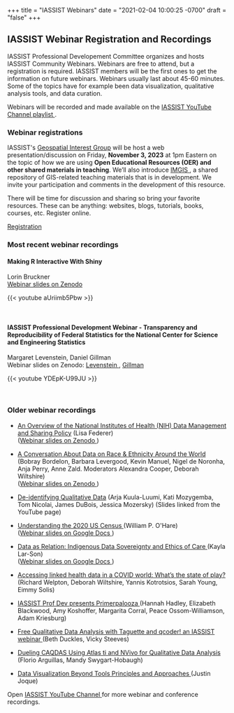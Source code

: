 +++
title = "IASSIST Webinars"
date = "2021-02-04 10:00:25 -0700"
draft = "false"
+++
## IASSIST Webinar Registration and Recordings

IASSIST Professional Developement Committee organizes and hosts IASSIST Community Webinars. Webinars are free to attend, but a registration is required. IASSIST members will be the first ones to get the information on future webinars. Webinars usually last about 45-60 minutes. Some of the topics have for example been data visualization, qualitative analysis tools, and data curation. 

Webinars will be recorded and made available on the [IASSIST YouTube Channel playlist <i class="fas fa-external-link-alt"></i>](https://www.youtube.com/watch?v=aUriimb5Pbw&list=PLD9Y_M_A24iQJBWr2tz4XyPRFXHj-gTEW&pp=iAQB).

### Webinar registrations

IASSIST's [Geospatial Interest Group](/community/geospatial-interest-group) will be host a web presentation/discussion on Friday, **November 3, 2023** at 1pm Eastern on the topic of how we are using **Open Educational Resources (OER) and other shared materials in teaching**. We’ll also introduce [IMGIS <span class="fas fa-external-link-alt"></span>](https://osf.io/zfv4e), a shared repository of GIS-related teaching materials that is in development. We invite your participation and comments in the development of this resource.

There will be time for discussion and sharing so bring your favorite resources. These can be anything: websites, blogs, tutorials, books, courses, etc. Register online.

<a class="btn btn-template-main" href="https://mit.zoom.us/meeting/register/tJIldOCgqzIuG9YJKrtb6_1c2zKL-EHjaP6k#/registration" title="" >Registration <span class="fas fa-external-link-alt"></span></a>

<!--
> No webinar registrations open at the moment.
-->

<!--

#### IASSIST Professional Development Webinar - Making R Interactive With Shiny

**Lorin Bruckner**, Data Visualization Services Librarian at University of North Carolina at Chapel Hill, will demonstrate the different ways that R Shiny apps have been used in her library including for patron projects, tutorials and for interdepartmental library statistics. She'll review the code used to generate an app and explain how R Shiny works differently from R. She'll talk about the user interface vs. server code, and how apps can be improved with some knowledge of HTML and CSS. Attendees should have some basic knowledge or experience with R to get the most out of this webinar.

**About the Speaker:** Lorin Bruckner has worked as a Data Visualization Librarian at UNC Chapel Hill since 2016. While assisting researchers at the University Library, she relies on her knowledge and experience in data analysis as well as her 10 year background in web design and creative direction. She obtained her MS in Information Science at the University of Illinois at Urbana-Champaign.

**Time:** Thursday, August 17th from 1:00-2:00pm Eastern Time (US/Canada)

<a class="btn btn-template-main" href="https://us06web.zoom.us/meeting/register/tZIkcuGtqjoiGte1VJVXIzotAMAD2fkcRIGj" title="" >Registration <i class="fas fa-external-link-alt"></i></a>

This webinar is brought to you by the IASSIST Professional Development Committee. The webinar will be recorded and made available on the IASSIST Youtube Channel. Slides and the recording will also be linked from the IASSIST webpage.
-->

### Most recent webinar recordings

#### Making R Interactive With Shiny

Lorin Bruckner <br /> [Webinar slides on Zenodo <i class="fas fa-external-link-alt"></i>](https://doi.org/10.5281/zenodo.8308322)

{{< youtube aUriimb5Pbw >}}

<br />

#### IASSIST Professional Development Webinar - Transparency and Reproducibility of Federal Statistics for the National Center for Science and Engineering Statistics

Margaret Levenstein, Daniel Gillman <br /> Webinar slides on Zenodo: [Levenstein <i class="fas fa-external-link-alt"></i>](https://doi.org/10.5281/zenodo.7651298), [Gillman<i class="fas fa-external-link-alt"></i>](https://doi.org/10.5281/zenodo.7651313)

{{< youtube YDEpK-U99JU >}}

<br />

### Older webinar recordings

- [An Overview of the National Institutes of Health (NIH) Data Management and Sharing Policy<i class="fas fa-external-link-alt"></i>](https://www.youtube.com/watch?v=gvc2qcJ7274) (Lisa Federer)<br />([Webinar slides on Zenodo <i class="fas fa-external-link-alt"></i>](https://doi.org/10.5281/zenodo.7535199))

- [A Conversation About Data on Race & Ethnicity Around the World<i class="fas fa-external-link-alt"></i>](https://www.youtube.com/watch?v=7S8Y9dA1rPY) (Bobray Bordelon, Barbara Levergood, Kevin Manuel, Nigel de Noronha, Anja Perry, Anne Zald. Moderators Alexandra Cooper, Deborah Wiltshire)<br />([Webinar slides on Zenodo <i class="fas fa-external-link-alt"></i>](https://doi.org/10.5281/zenodo.7400733))

- [De-identifying Qualitative Data<i class="fas fa-external-link-alt"></i>](https://www.youtube.com/watch?v=MbKw3LR2rVo) (Arja Kuula-Luumi, Kati Mozygemba, Tom Nicolai, James DuBois, Jessica Mozersky) (Slides linked from the YouTube page)

- [Understanding the 2020 US Census <i class="fas fa-external-link-alt"></i>](https://www.youtube.com/watch?v=OR1I4h1Rx3M) (William P. O'Hare)<br />([Webinar slides on Google Docs <i class="fas fa-external-link-alt"></i>](https://docs.google.com/presentation/d/16kDTq8I1HjxplgrT4zM-8JvcQuJST3EZ/edit#slide=id.p1))

- [Data as Relation: Indigenous Data Sovereignty and Ethics of Care <i class="fas fa-external-link-alt"></i>](https://www.youtube.com/watch?v=QGYse9iDPWI) (Kayla Lar-Son)<br />([Webinar slides on Google Docs <i class="fas fa-external-link-alt"></i>](https://t.co/b5wQXGVz9J))

- [Accessing linked health data in a COVID world: What’s the state of play? <i class="fas fa-external-link-alt"></i>](https://www.youtube.com/watch?v=WE-kmduHahc) (Richard Welpton, Deborah Wiltshire, Yannis Kotrotsios, Sarah Young, Eimmy Solis)

- [IASSIST Prof Dev presents Primerpalooza <i class="fas fa-external-link-alt"></i>](https://www.youtube.com/watch?v=nw_Tk62-6mc) (Hannah Hadley, Elizabeth Blackwood, Amy Koshoffer, Margarita Corral, Peace Ossom-Williamson, Adam Kriesburg)

- [Free Qualitative Data Analysis with Taguette and qcoder! an IASSIST webinar <i class="fas fa-external-link-alt"></i>](https://www.youtube.com/watch?v=OIB_xLlM8Fw) (Beth Duckles, Vicky Steeves)

- [Dueling CAQDAS Using Atlas ti and NVivo for Qualitative Data Analysis <i class="fas fa-external-link-alt"></i>](https://www.youtube.com/watch?v=qCAB73zAjwk) (Florio Arguillas, Mandy Swygart-Hobaugh)

- [Data Visualization Beyond Tools Principles and Approaches <i class="fas fa-external-link-alt"></i>](https://www.youtube.com/watch?v=PgHNHdz8F-Y) (Justin Joque)

Open [IASSIST YouTube Channel <i class="fas fa-external-link-alt"></i>](https://www.youtube.com/channel/UC315efmsReDcFbWHpWBmb9g) for more webinar and conference recordings. <br /><br />